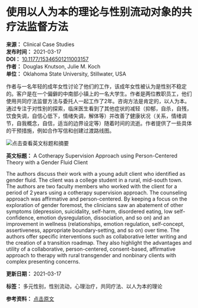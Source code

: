 # 使用以人为本的理论与性别流动对象的共疗法监督方法

**来源：** Clinical Case Studies  
**发布时间：** 2021-03-17  
**DOI：** [10.1177/15346501211003157](https://www.x-mol.com/ref/1661)  
**作者：** Douglas Knutson, Julie M. Koch  
**单位：** Oklahoma State University, Stillwater, USA  

作者与一名年轻的成年女性讨论了他们的工作，该成年女性被认为是性别不稳定的。客户是在一个偏僻的中南部小镇上的一名大学生。作者是两位教职员工，他们使用共同疗法监督方法与委托人一起工作了2年。咨询方法是肯定的，以人为本。通过专注于对性别的探索，临床医生看到了其他症状的减轻（抑郁，自杀，自残，饮食失调，自信心低下，情绪失调，解体等）并改善了健康状况（关系，情绪调节，自我概念，自信，适当的边界设定等）随着时间的流逝。作者提供了一些具体的干预措施，例如合作写信和创建过渡路线图。

![点击查看英文标题和摘要](https://scdn.x-mol.com/jcss/images/paperTranslation.png "点击查看英文标题和摘要")

**英文标题：** A Cotherapy Supervision Approach using Person-Centered Theory with a Gender Fluid Client

The authors discuss their work with a young adult client who identified as gender fluid. The client was a college student in a rural, mid-south town. The authors are two faculty members who worked with the client for a period of 2 years using a cotherapy supervision approach. The counseling approach was affirmative and person-centered. By keeping a focus on the exploration of gender foremost, the clinicians saw an abatement of other symptoms (depression, suicidality, self-harm, disordered eating, low self-confidence, emotion dysregulation, dissociation, and so on) and an improvement in wellness (relationships, emotion regulation, self-concept, assertiveness, appropriate boundary-setting, and so on) over time. The authors offer specific interventions such as collaborative letter writing and the creation of a transition roadmap. They also highlight the advantages and utility of a collaborative, person-centered, consent-based, affirmative approach to therapy with rural transgender and nonbinary clients with complex presenting concerns.

**更新日期：** 2021-03-17  

**标签：** 多元性别，性别流动，心理治疗，共同疗法、以人为本的理论

**参考资料：** [点击原文](https://www.x-mol.com/)